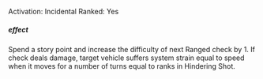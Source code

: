 Activation: Incidental
Ranked: Yes
##### effect
Spend a story point and increase the
difficulty of next Ranged check by 1. If check
deals damage, target vehicle
suffers system strain equal to speed when it
moves for a number of turns equal to ranks
in Hindering Shot.